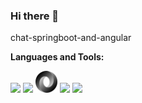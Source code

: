 ### Hi there 👋

chat-springboot-and-angular


**Languages and Tools:**  

<code><img height="35" src="https://alexlondon07.github.io/images/iconos/iconos-visual-studio-code.png"></code>
<code><img height="35" src="https://www.oracle.com/a/ocom/img/cb71-java-logo.png"></code>
<code><img height="35" src="https://raw.githubusercontent.com/github/explore/80688e429a7d4ef2fca1e82350fe8e3517d3494d/topics/json/json.png"></code>
<code><img height="35" src="https://victorroblesweb.es/wp-content/uploads/2016/11/mongodb.png"></code>
<code><img height="35" src="https://ugeek.github.io/blog/images-blog/git.png"></code>
